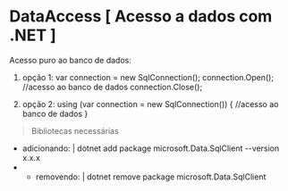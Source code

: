 # DataAccess [ Acesso a dados com .NET ]

Acesso puro ao banco de dados: 

1. opção 1:
  var connection = new SqlConnection();
            connection.Open();
                //acesso ao banco de dados
            connection.Close();
            
2. opção 2: 
            using (var connection = new SqlConnection())
            {
                //acesso ao banco de dados
            }

> Bibliotecas necessárias
 - adicionando: 
| dotnet add package microsoft.Data.SqlClient --version x.x.x 
 - - removendo: 
| dotnet remove package microsoft.Data.SqlClient 